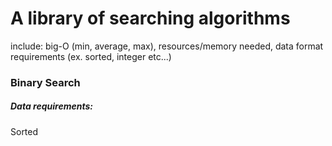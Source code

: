 # A library of searching algorithms
include: big-O (min, average, max), resources/memory needed, data format requirements (ex. sorted, integer etc...)

### Binary Search
##### Data requirements:
Sorted
